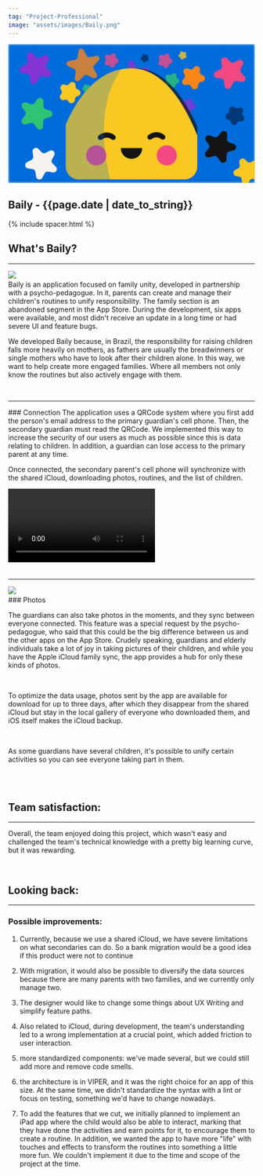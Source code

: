 ```yaml
---
tag: "Project-Professional"
image: "assets/images/Baily.png"
---
```



<img src= "/assets/images/Baily.png" class= "img-fluid rounded-4">

## Baily - {{page.date | date_to_string}}

{% include spacer.html %}
<br>

<h2 class= "orange-font-color"> What's Baily? </h2>

___

<div class="row px-5">
<img src= "/assets/images/Baily-Gifs/Baily-1.gif" class= "img-fluid rounded-4 col-md-2">

<div class="col-md  fs-5" markdown=1>
Baily is an application focused on family unity, developed in partnership with a psycho-pedagogue. In it, parents can create and manage their children's routines to unify responsibility. The family section is an abandoned segment in the App Store. During the development, six apps were available, and most didn't receive an update in a long time or had severe UI and feature bugs.  

<br>

We developed Baily because, in Brazil, the responsibility for raising children falls more heavily on mothers, as fathers are usually the breadwinners or single mothers who have to look after their children alone. In this way, we want to help create more engaged families. Where all members not only know the routines but also actively engage with them.  

</div>

</div>

<br>

___

<div class="row px-5">
<div class="col-md fs-5" markdown=1>
### Connection
The application uses a QRCode system where you first add the person's email address to the primary guardian's cell phone. Then, the secondary guardian must read the QRCode. We implemented this way to increase the security of our users as much as possible since this is data relating to children. In addition, a guardian can lose access to the primary parent at any time.  

<br>

Once connected, the secondary parent's cell phone will synchronize with the shared iCloud, downloading photos, routines, and the list of children.  


</div>

<video src= "/assets/images/Baily-Gifs/Baily-5.mp4" class= "rounded-4 col-md-2" autoplay loop />

</div>

<br>

___

<div class="row px-5">
<img src= "/assets/images/Baily-Gifs/Baily-4.gif" class= "rounded-4 col-md-3">

<div class="col-md  fs-5" markdown=1>
### Photos

The guardians can also take photos in the moments, and they sync between everyone connected. This feature was a special request by the psycho-pedagogue, who said that this could be the big difference between us and the other apps on the App Store. Crudely speaking, guardians and elderly individuals take a lot of joy in taking pictures of their children, and while you have the Apple iCloud family sync, the app provides a hub for only these kinds of photos.

<br>

To optimize the data usage, photos sent by the app are available for download for up to three days, after which they disappear from the shared iCloud but stay in the local gallery of everyone who downloaded them, and iOS itself makes the iCloud backup.

<br>

As some guardians have several children, it's possible to unify certain activities so you can see everyone taking part in them.

</div>

</div>

<br>

<br>

<h2 class= "orange-font-color"> Team satisfaction: </h2>

___

Overall, the team enjoyed doing this project, which wasn't easy and challenged the team's technical knowledge with a pretty big learning curve, but it was rewarding.

<br>

<h2 class= "orange-font-color">  Looking back: </h2>

___

### Possible improvements:

1. Currently, because we use a shared iCloud, we have severe limitations on what secondaries can do. So a bank migration would be a good idea if this product were not to continue

2. With migration, it would also be possible to diversify the data sources because there are many parents with two families, and we currently only manage two.

3. The designer would like to change some things about UX Writing and simplify feature paths.

4. Also related to iCloud, during development, the team's understanding led to a wrong implementation at a crucial point, which added friction to user interaction.

5. more standardized components: we've made several, but we could still add more and remove code smells.

6. the architecture is in VIPER, and it was the right choice for an app of this size. At the same time, we didn't standardize the syntax with a lint or focus on testing, something we'd have to change nowadays.

7. To add the features that we cut, we initially planned to implement an iPad app where the child would also be able to interact, marking that they have done the activities and earn points for it, to encourage them to create a routine. In addition, we wanted the app to have more "life" with touches and effects to transform the routines into something a little more fun. We couldn't implement it due to the time and scope of the project at the time.